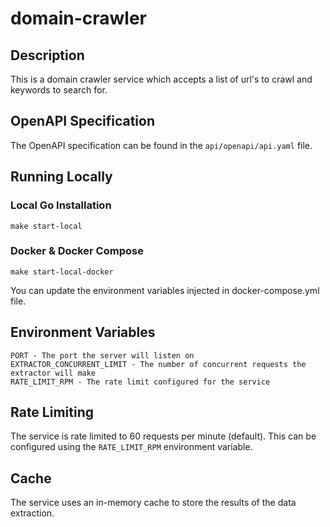 # domain-crawler

## Description

This is a domain crawler service which accepts a list of url's to crawl and keywords to search for.

## OpenAPI Specification

The OpenAPI specification can be found in the `api/openapi/api.yaml` file.

## Running Locally

### Local Go Installation

```
make start-local
```

### Docker & Docker Compose

```
make start-local-docker
```

You can update the environment variables injected in docker-compose.yml file.

## Environment Variables

```
PORT - The port the server will listen on
EXTRACTOR_CONCURRENT_LIMIT - The number of concurrent requests the extractor will make
RATE_LIMIT_RPM - The rate limit configured for the service
```

## Rate Limiting

The service is rate limited to 60 requests per minute (default).
This can be configured using the `RATE_LIMIT_RPM` environment variable.

## Cache

The service uses an in-memory cache to store the results of the data extraction.
